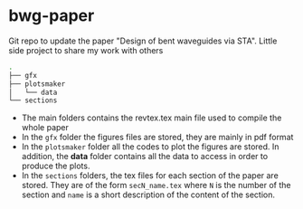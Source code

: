 # bwg-paper
 Git repo to update the paper "Design of bent waveguides via STA". Little side project to share my work with others
```bash 
.
├── gfx
├── plotsmaker
│   └── data
└── sections
```
 - The main folders contains the revtex.tex main file used to compile the whole paper 
 - In the `gfx` folder the figures files are stored, they are mainly in pdf format 
 - In the `plotsmaker` folder all the codes to plot the figures are stored. In addition, the **data** folder contains all the data to access in order to produce the plots.
 - In the `sections` folders, the tex files for each section of the paper are stored. They are of the form `secN_name.tex` where `N` is the number of the section and `name` is a short description of the content of the section.
 
